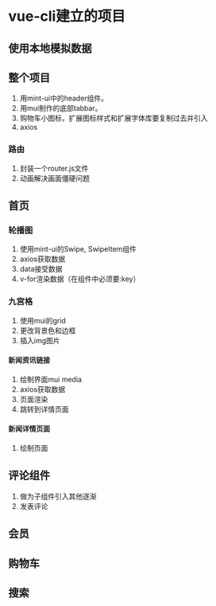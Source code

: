 # vue-cli建立的项目
## 使用本地模拟数据
## 整个项目
1. 用mint-ui中的header组件。
2. 用mui制作的底部tabbar。
3. 购物车小图标，扩展图标样式和扩展字体库要复制过去并引入
4. axios
### 路由
1. 封装一个router.js文件
2. 动画解决画面僵硬问题
## 首页
### 轮播图
1. 使用mint-ui的Swipe, SwipeItem组件
2. axios获取数据
3. data接受数据
4. v-for渲染数据（在组件中必须要:key）
### 九宫格
1. 使用mui的grid
2. 更改背景色和边框
3. 插入img图片
#### 新闻资讯链接
1. 绘制界面mui media
2. axios获取数据
3. 页面渲染
4. 跳转到详情页面
#### 新闻详情页面
1. 绘制页面
## 评论组件
1. 做为子组件引入其他逐渐 
2. 发表评论
## 会员
## 购物车
## 搜索
